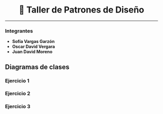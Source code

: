 <h1 align="center"> 📘 Taller de Patrones de Diseño </h1>

---

### Integrantes
- **Sofía Vargas Garzón**
- **Oscar David Vergara**
- **Juan David Moreno**

## Diagramas de clases

### Ejercicio 1

### Ejercicio 2

### Ejercicio 3